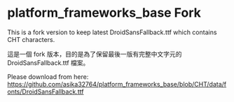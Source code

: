 # platform_frameworks_base Fork

This is a fork version to keep latest DroidSansFallback.ttf which contains CHT characters.

這是一個 fork 版本，目的是為了保留最後一版有完整中文字元的 DroidSansFallback.ttf 檔案。

Please download from here: https://github.com/asika32764/platform_frameworks_base/blob/CHT/data/fonts/DroidSansFallback.ttf
